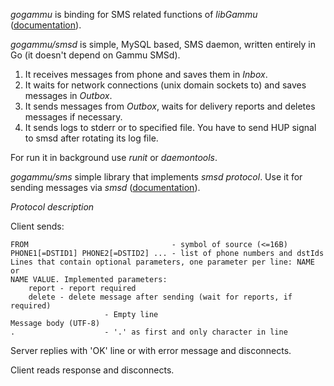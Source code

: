 *gogammu* is binding for SMS related functions of *libGammu*
([documentation](http://gopkgdoc.appspot.com/pkg/github.com/ziutek/gogammu)).

*gogammu/smsd* is simple, MySQL based, SMS daemon, written entirely in Go (it
doesn't depend on Gammu SMSd).

1. It receives messages from phone and saves them in *Inbox*.
2. It waits for network connections (unix domain sockets to) and saves messages
in *Outbox*.
3. It sends messages from *Outbox*, waits for delivery reports and deletes
messages if necessary.
4. It sends logs to stderr or to specified file. You have to send HUP signal to
smsd after rotating its log file.

For run it in background use *runit* or *daemontools*. 

*gogammu/sms* simple library that implements *smsd protocol*. Use it for sending
messages via *smsd*
([documentation](http://gopkgdoc.appspot.com/pkg/github.com/ziutek/gogammu/sms)).

*Protocol description*

Client sends:

	FROM                                - symbol of source (<=16B)
	PHONE1[=DSTID1] PHONE2[=DSTID2] ... - list of phone numbers and dstIds
	Lines that contain optional parameters, one parameter per line: NAME or
	NAME VALUE. Implemented parameters:
	    report - report required
	    delete - delete message after sending (wait for reports, if required)
	                     - Empty line
	Message body (UTF-8)
	.                    - '.' as first and only character in line

Server replies with 'OK' line or with error message and disconnects.

Client reads response and disconnects.
